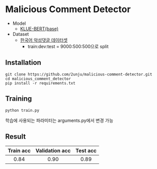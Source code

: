 # Malicious Comment Detector
- Model
    - [KLUE-BERT(base)](https://github.com/KLUE-benchmark/KLUE)
- Dataset
    - [한국어 악성댓글 데이터셋](https://github.com/ZIZUN/korean-malicious-comments-dataset)
      - train:dev:test = 9000:500:500으로 split
      
## Installation
```shell
git clone https://github.com/2unju/malicious-comment-detector.git
cd malicious_comment_detector
pip install -r requirements.txt
```

## Training
```shell
python train.py
```

학습에 사용되는 파라미터는 arguments.py에서 변경 가능

## Result
|Train acc|Validation acc|Test acc|  
|:---:|:---:|:---:|  
|0.84|0.90|0.89|